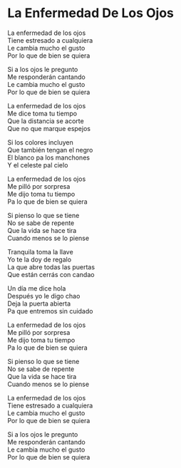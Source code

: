 # La Enfermedad De Los Ojos  

La enfermedad de los ojos  
Tiene estresado a cualquiera  
Le cambia mucho el gusto  
Por lo que de bien se quiera  

Si a los ojos le pregunto  
Me responderán cantando  
Le cambia mucho el gusto  
Por lo que de bien se quiera  

La enfermedad de los ojos  
Me dice toma tu tiempo  
Que la distancia se acorte  
Que no que marque espejos  

Si los colores incluyen  
Que también tengan el negro  
El blanco pa los manchones  
Y el celeste pal cielo  

La enfermedad de los ojos  
Me pilló por sorpresa  
Me dijo toma tu tiempo  
Pa lo que de bien se quiera  

Si pienso lo que se tiene  
No se sabe de repente  
Que la vida se hace tira  
Cuando menos se lo piense  

Tranquila toma la llave  
Yo te la doy de regalo  
La que abre todas las puertas  
Que están cerrás con candao  

Un día me dice hola  
Después yo le digo chao  
Deja la puerta abierta  
Pa que entremos sin cuidado  

La enfermedad de los ojos  
Me pilló por sorpresa  
Me dijo toma tu tiempo  
Pa lo que de bien se quiera  

Si pienso lo que se tiene  
No se sabe de repente  
Que la vida se hace tira  
Cuando menos se lo piense  

La enfermedad de los ojos  
Tiene estresado a cualquiera  
Le cambia mucho el gusto  
Por lo que de bien se quiera  

Si a los ojos le pregunto  
Me responderán cantando  
Le cambia mucho el gusto  
Por lo que de bien se quiera  
